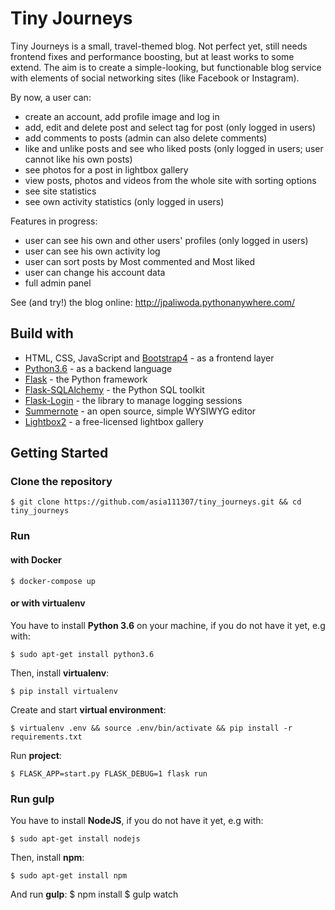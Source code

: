 # Tiny Journeys

Tiny Journeys is a small, travel-themed blog. Not perfect yet, still needs frontend fixes and performance boosting, but at least works to some extend. The aim is to create a simple-looking, but functionable blog service with elements of social networking sites (like Facebook or Instagram). 

By now, a user can:
- create an account, add profile image and log in
- add, edit and delete post and select tag for post (only logged in users)
- add comments to posts (admin can also delete comments)
- like and unlike posts and see who liked posts (only logged in users; user cannot like his own posts)
- see photos for a post in lightbox gallery
- view posts, photos and videos from the whole site with sorting options
- see site statistics
- see own activity statistics (only logged in users)

Features in progress:
- user can see his own and other users' profiles (only logged in users)
- user can see his own activity log
- user can sort posts by Most commented and Most liked
- user can change his account data
- full admin panel 


See (and try!) the blog online: http://jpaliwoda.pythonanywhere.com/

## Build with
- HTML, CSS, JavaScript and [Bootstrap4](https://getbootstrap.com/docs/4.3/getting-started/introduction/) - as a frontend layer
- [Python3.6](https://www.python.org/) - as a backend language
- [Flask](https://palletsprojects.com/p/flask/) - the Python framework
- [Flask-SQLAlchemy](https://flask-sqlalchemy.palletsprojects.com/en/2.x/) - the Python SQL toolkit
- [Flask-Login](https://flask-login.readthedocs.io/en/latest/) - the library to manage logging sessions
- [Summernote](https://summernote.org/) - an open source, simple WYSIWYG editor
- [Lightbox2](https://lokeshdhakar.com/projects/lightbox2/) - a free-licensed lightbox gallery


## Getting Started
### Clone the repository
    $ git clone https://github.com/asia111307/tiny_journeys.git && cd tiny_journeys

### Run 
#### with Docker
    $ docker-compose up

#### or with virtualenv
You have to install **Python 3.6** on your machine, if you do not have it yet, e.g with: 
    
    $ sudo apt-get install python3.6

Then, install **virtualenv**:

    $ pip install virtualenv 

Create and start **virtual environment**:

    $ virtualenv .env && source .env/bin/activate && pip install -r requirements.txt

Run **project**:

    $ FLASK_APP=start.py FLASK_DEBUG=1 flask run
### Run gulp
You have to install **NodeJS**, if you do not have it yet, e.g with: 

    $ sudo apt-get install nodejs

Then, install **npm**:

    $ sudo apt-get install npm

And run **gulp**:
    $ npm install
    $ gulp watch


